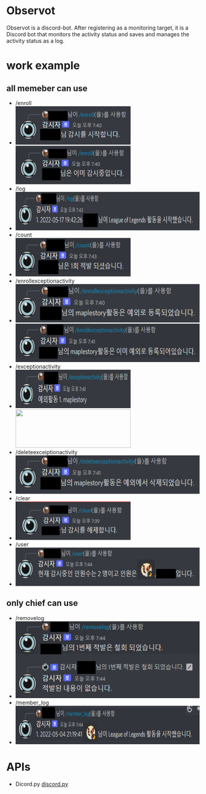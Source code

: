 # Observot

Observot is a discord-bot.
After registering as a monitoring target, it is a Discord bot that monitors the activity status and saves and manages the activity status as a log.

# work example

## all memeber can use
* /enroll
* <img src="example/enroll0.png" width="300" height="100"> <img src="example/enroll1.png" width="300" height="100">
* /log
* <img src="example/log.png" width="500" height="100">
* /count
* <img src="example/count.png" width="300" height="100">
* /enrollexceptionactivity
* <img src="example/enrollexceiptionactivity0.png" width="500" height="100"> <img src="example/enrollexceiptionactivity1.png" width="500" height="100">
* /exceptionactivity
* <img src="example/exceiptionactivity0.png" width="300" height="100"> <img src="example/exceiptionactivity1.png" width="300" height="100">
* /deleteexceiptionactivity
* <img src="example/deleteexceiptionactivity.png" width="500" height="100">
* /clear
* <img src="example/clear.png" width="300" height="100">
* /user
* <img src="example/user.png" width="500" height="100">

## only chief can use
* /removelog
* <img src="example/removelog.png" width="500" height="200">
* /member_log
* <img src="example/member_log.png" width="500" height="100">


# APIs
* Dicord.py
[discord.py](https://discordpy.readthedocs.io/en/stable/api.html)
